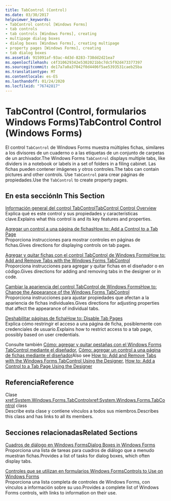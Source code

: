 ```yaml
---
title: TabControl (Control)
ms.date: 03/30/2017
helpviewer_keywords:
- TabControl control [Windows Forms]
- tab controls
- tab controls [Windows Forms], creating
- multipage dialog boxes
- dialog boxes [Windows Forms], creating multipage
- property pages [Windows Forms], creating
- tab dialog boxes
ms.assetid: 915091af-93ac-4d3d-8283-738dd2d21ea7
ms.openlocfilehash: c4f310629342e5302021bbc7dc5f92d473377397
ms.sourcegitcommit: de17a7a0a37042f0d4406f5ae5393531caeb25ba
ms.translationtype: MT
ms.contentlocale: es-ES
ms.lasthandoff: 01/24/2020
ms.locfileid: "76742817"
---
```

# <a name="tabcontrol-control-windows-forms"></a><span data-ttu-id="b35ba-102">TabControl (Control, formularios Windows Forms)</span><span class="sxs-lookup"><span data-stu-id="b35ba-102">TabControl Control (Windows Forms)</span></span>
<span data-ttu-id="b35ba-103">El control `TabControl` de Windows Forms muestra múltiples fichas, similares a los divisores de un cuaderno o a las etiquetas de un conjunto de carpetas de un archivador.</span><span class="sxs-lookup"><span data-stu-id="b35ba-103">The Windows Forms `TabControl` displays multiple tabs, like dividers in a notebook or labels in a set of folders in a filing cabinet.</span></span> <span data-ttu-id="b35ba-104">Las fichas pueden contener imágenes y otros controles.</span><span class="sxs-lookup"><span data-stu-id="b35ba-104">The tabs can contain pictures and other controls.</span></span> <span data-ttu-id="b35ba-105">Use `TabControl` para crear páginas de propiedades.</span><span class="sxs-lookup"><span data-stu-id="b35ba-105">Use the `TabControl` to create property pages.</span></span>  
  
## <a name="in-this-section"></a><span data-ttu-id="b35ba-106">En esta sección</span><span class="sxs-lookup"><span data-stu-id="b35ba-106">In This Section</span></span>  
 [<span data-ttu-id="b35ba-107">Información general del control TabControl</span><span class="sxs-lookup"><span data-stu-id="b35ba-107">TabControl Control Overview</span></span>](tabcontrol-control-overview-windows-forms.md)  
 <span data-ttu-id="b35ba-108">Explica qué es este control y sus propiedades y características clave.</span><span class="sxs-lookup"><span data-stu-id="b35ba-108">Explains what this control is and its key features and properties.</span></span>  
  
 [<span data-ttu-id="b35ba-109">Agregar un control a una página de fichas</span><span class="sxs-lookup"><span data-stu-id="b35ba-109">How to: Add a Control to a Tab Page</span></span>](how-to-add-a-control-to-a-tab-page.md)  
 <span data-ttu-id="b35ba-110">Proporciona instrucciones para mostrar controles en páginas de fichas.</span><span class="sxs-lookup"><span data-stu-id="b35ba-110">Gives directions for displaying controls on tab pages.</span></span>  
  
 [<span data-ttu-id="b35ba-111">Agregar y quitar fichas con el control TabControl de Windows Forms</span><span class="sxs-lookup"><span data-stu-id="b35ba-111">How to: Add and Remove Tabs with the Windows Forms TabControl</span></span>](how-to-add-and-remove-tabs-with-the-windows-forms-tabcontrol.md)  
 <span data-ttu-id="b35ba-112">Proporciona instrucciones para agregar y quitar fichas en el diseñador o en código.</span><span class="sxs-lookup"><span data-stu-id="b35ba-112">Gives directions for adding and removing tabs in the designer or in code.</span></span>  
  
 [<span data-ttu-id="b35ba-113">Cambiar la apariencia del control TabControl de Windows Forms</span><span class="sxs-lookup"><span data-stu-id="b35ba-113">How to: Change the Appearance of the Windows Forms TabControl</span></span>](how-to-change-the-appearance-of-the-windows-forms-tabcontrol.md)  
 <span data-ttu-id="b35ba-114">Proporciona instrucciones para ajustar propiedades que afectan a la apariencia de fichas individuales.</span><span class="sxs-lookup"><span data-stu-id="b35ba-114">Gives directions for adjusting properties that affect the appearance of individual tabs.</span></span>  
  
 [<span data-ttu-id="b35ba-115">Deshabilitar páginas de ficha</span><span class="sxs-lookup"><span data-stu-id="b35ba-115">How to: Disable Tab Pages</span></span>](how-to-disable-tab-pages.md)  
 <span data-ttu-id="b35ba-116">Explica cómo restringir el acceso a una página de ficha, posiblemente con credenciales de usuario.</span><span class="sxs-lookup"><span data-stu-id="b35ba-116">Explains how to restrict access to a tab page, possibly based on user credentials.</span></span>  
  
 <span data-ttu-id="b35ba-117">Consulte también [Cómo: agregar y quitar pestañas con el Windows Forms TabControl mediante el diseñador](add-and-remove-tabs-with-wf-tabcontrol-using-the-designer.md), [Cómo: agregar un control a una página de fichas mediante el diseñador](how-to-add-a-control-to-a-tab-page-using-the-designer.md)</span><span class="sxs-lookup"><span data-stu-id="b35ba-117">Also see [How to: Add and Remove Tabs with the Windows Forms TabControl Using the Designer](add-and-remove-tabs-with-wf-tabcontrol-using-the-designer.md), [How to: Add a Control to a Tab Page Using the Designer](how-to-add-a-control-to-a-tab-page-using-the-designer.md)</span></span>  
  
## <a name="reference"></a><span data-ttu-id="b35ba-118">Referencia</span><span class="sxs-lookup"><span data-stu-id="b35ba-118">Reference</span></span>  
 <span data-ttu-id="b35ba-119">Clase <xref:System.Windows.Forms.TabControl></span><span class="sxs-lookup"><span data-stu-id="b35ba-119"><xref:System.Windows.Forms.TabControl> class</span></span>  
 <span data-ttu-id="b35ba-120">Describe esta clase y contiene vínculos a todos sus miembros.</span><span class="sxs-lookup"><span data-stu-id="b35ba-120">Describes this class and has links to all its members.</span></span>  
  
## <a name="related-sections"></a><span data-ttu-id="b35ba-121">Secciones relacionadas</span><span class="sxs-lookup"><span data-stu-id="b35ba-121">Related Sections</span></span>  
 [<span data-ttu-id="b35ba-122">Cuadros de diálogo en Windows Forms</span><span class="sxs-lookup"><span data-stu-id="b35ba-122">Dialog Boxes in Windows Forms</span></span>](../dialog-boxes-in-windows-forms.md)  
 <span data-ttu-id="b35ba-123">Proporciona una lista de tareas para cuadros de diálogo que a menudo muestran fichas.</span><span class="sxs-lookup"><span data-stu-id="b35ba-123">Provides a list of tasks for dialog boxes, which often display tabs.</span></span>  
  
 [<span data-ttu-id="b35ba-124">Controles que se utilizan en formularios Windows Forms</span><span class="sxs-lookup"><span data-stu-id="b35ba-124">Controls to Use on Windows Forms</span></span>](controls-to-use-on-windows-forms.md)  
 <span data-ttu-id="b35ba-125">Proporciona una lista completa de controles de Windows Forms, con vínculos a información sobre su uso.</span><span class="sxs-lookup"><span data-stu-id="b35ba-125">Provides a complete list of Windows Forms controls, with links to information on their use.</span></span>
